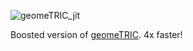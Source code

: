 ![geomeTRIC_jit](https://user-images.githubusercontent.com/1441560/56555299-600d1980-6549-11e9-9f05-b1e8b899a292.png)

Boosted version of [geomeTRIC](https://github.com/leeping/geomeTRIC/tree/master). 4x faster!